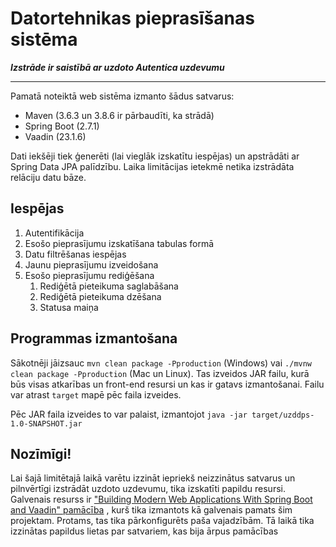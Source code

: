 # Datortehnikas pieprasīšanas sistēma

**_Izstrāde ir saistībā ar uzdoto Autentica uzdevumu_**

----

Pamatā noteiktā web sistēma izmanto šādus satvarus:
* Maven (3.6.3 un 3.8.6 ir pārbaudīti, ka strādā)
* Spring Boot (2.7.1)
* Vaadin (23.1.6)

Dati iekšēji tiek ģenerēti (lai vieglāk izskatītu iespējas) un apstrādāti ar Spring Data JPA palīdzību.
Laika limitācijas ietekmē netika izstrādāta relāciju datu bāze.

## Iespējas

1. Autentifikācija
2. Esošo pieprasījumu izskatīšana tabulas formā
3. Datu filtrēšanas iespējas
4. Jaunu pieprasījumu izveidošana
5. Esošo pieprasījumu rediģēšana
   1. Rediģētā pieteikuma saglabāšana
   2. Rediģētā pieteikuma dzēšana
   3. Statusa maiņa

## Programmas izmantošana

Sākotnēji jāizsauc `mvn clean package -Pproduction` (Windows) vai `./mvnw clean package -Pproduction` (Mac un Linux).
Tas izveidos JAR failu, kurā būs visas atkarības un front-end resursi un kas ir gatavs izmantošanai.
Failu var atrast `target` mapē pēc faila izveides.

Pēc JAR faila izveides to var palaist, izmantojot `java -jar target/uzddps-1.0-SNAPSHOT.jar`

## Nozīmīgi!

Lai šajā limitētajā laikā varētu izzināt iepriekš neizzinātus satvarus un pilnvērtīgi izstrādāt uzdoto uzdevumu, tika izskatīti papildu resursi.
Galvenais resurss ir ["Building Modern Web Applications With Spring Boot and Vaadin" pamācība](https://vaadin.com/docs/latest/tutorial/overview)
, kurš tika izmantots kā galvenais pamats šim projektam. Protams, tas tika pārkonfigurēts paša vajadzībām.
Tā laikā tika izzinātas papildus lietas par satvariem, kas bija ārpus pamācības
